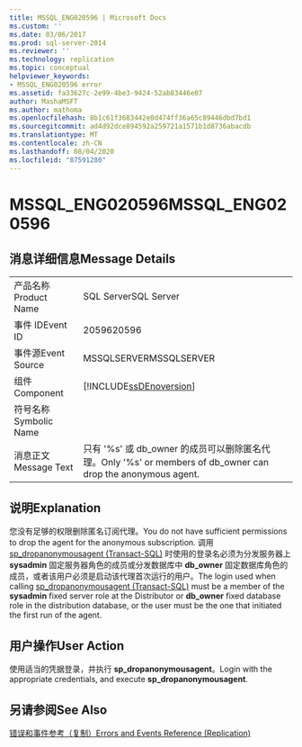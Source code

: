 ```yaml
---
title: MSSQL_ENG020596 | Microsoft Docs
ms.custom: ''
ms.date: 03/06/2017
ms.prod: sql-server-2014
ms.reviewer: ''
ms.technology: replication
ms.topic: conceptual
helpviewer_keywords:
- MSSQL_ENG020596 error
ms.assetid: fa33627c-2e99-4be3-9424-52ab83446e07
author: MashaMSFT
ms.author: mathoma
ms.openlocfilehash: 8b1c61f3683442e0d474ff36a65c89446dbd7bd1
ms.sourcegitcommit: ad4d92dce894592a259721a1571b1d8736abacdb
ms.translationtype: MT
ms.contentlocale: zh-CN
ms.lasthandoff: 08/04/2020
ms.locfileid: "87591280"
---
```

# <a name="mssql_eng020596"></a><span data-ttu-id="14cb2-102">MSSQL_ENG020596</span><span class="sxs-lookup"><span data-stu-id="14cb2-102">MSSQL_ENG020596</span></span>
    
## <a name="message-details"></a><span data-ttu-id="14cb2-103">消息详细信息</span><span class="sxs-lookup"><span data-stu-id="14cb2-103">Message Details</span></span>  
  
|||  
|-|-|  
|<span data-ttu-id="14cb2-104">产品名称</span><span class="sxs-lookup"><span data-stu-id="14cb2-104">Product Name</span></span>|<span data-ttu-id="14cb2-105">SQL Server</span><span class="sxs-lookup"><span data-stu-id="14cb2-105">SQL Server</span></span>|  
|<span data-ttu-id="14cb2-106">事件 ID</span><span class="sxs-lookup"><span data-stu-id="14cb2-106">Event ID</span></span>|<span data-ttu-id="14cb2-107">20596</span><span class="sxs-lookup"><span data-stu-id="14cb2-107">20596</span></span>|  
|<span data-ttu-id="14cb2-108">事件源</span><span class="sxs-lookup"><span data-stu-id="14cb2-108">Event Source</span></span>|<span data-ttu-id="14cb2-109">MSSQLSERVER</span><span class="sxs-lookup"><span data-stu-id="14cb2-109">MSSQLSERVER</span></span>|  
|<span data-ttu-id="14cb2-110">组件</span><span class="sxs-lookup"><span data-stu-id="14cb2-110">Component</span></span>|[!INCLUDE[ssDEnoversion](../../includes/ssdenoversion-md.md)]|  
|<span data-ttu-id="14cb2-111">符号名称</span><span class="sxs-lookup"><span data-stu-id="14cb2-111">Symbolic Name</span></span>||  
|<span data-ttu-id="14cb2-112">消息正文</span><span class="sxs-lookup"><span data-stu-id="14cb2-112">Message Text</span></span>|<span data-ttu-id="14cb2-113">只有 '%s' 或 db_owner 的成员可以删除匿名代理。</span><span class="sxs-lookup"><span data-stu-id="14cb2-113">Only '%s' or members of db_owner can drop the anonymous agent.</span></span>|  
  
## <a name="explanation"></a><span data-ttu-id="14cb2-114">说明</span><span class="sxs-lookup"><span data-stu-id="14cb2-114">Explanation</span></span>  
 <span data-ttu-id="14cb2-115">您没有足够的权限删除匿名订阅代理。</span><span class="sxs-lookup"><span data-stu-id="14cb2-115">You do not have sufficient permissions to drop the agent for the anonymous subscription.</span></span> <span data-ttu-id="14cb2-116">调用 [sp_dropanonymousagent (Transact-SQL)](/sql/relational-databases/system-stored-procedures/sp-dropanonymousagent-transact-sql) 时使用的登录名必须为分发服务器上 **sysadmin** 固定服务器角色的成员或分发数据库中 **db_owner** 固定数据库角色的成员，或者该用户必须是启动该代理首次运行的用户。</span><span class="sxs-lookup"><span data-stu-id="14cb2-116">The login used when calling [sp_dropanonymousagent &#40;Transact-SQL&#41;](/sql/relational-databases/system-stored-procedures/sp-dropanonymousagent-transact-sql) must be a member of the **sysadmin** fixed server role at the Distributor or **db_owner** fixed database role in the distribution database, or the user must be the one that initiated the first run of the agent.</span></span>  
  
## <a name="user-action"></a><span data-ttu-id="14cb2-117">用户操作</span><span class="sxs-lookup"><span data-stu-id="14cb2-117">User Action</span></span>  
 <span data-ttu-id="14cb2-118">使用适当的凭据登录，并执行 **sp_dropanonymousagent**。</span><span class="sxs-lookup"><span data-stu-id="14cb2-118">Login with the appropriate credentials, and execute **sp_dropanonymousagent**.</span></span>  
  
## <a name="see-also"></a><span data-ttu-id="14cb2-119">另请参阅</span><span class="sxs-lookup"><span data-stu-id="14cb2-119">See Also</span></span>  
 [<span data-ttu-id="14cb2-120">错误和事件参考（复制）</span><span class="sxs-lookup"><span data-stu-id="14cb2-120">Errors and Events Reference &#40;Replication&#41;</span></span>](errors-and-events-reference-replication.md)  
  
  

